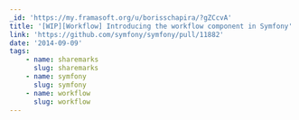 ```yaml
---
_id: 'https://my.framasoft.org/u/borisschapira/?gZCcvA'
title: '[WIP][Workflow] Introducing the workflow component in Symfony'
link: 'https://github.com/symfony/symfony/pull/11882'
date: '2014-09-09'
tags:
    - name: sharemarks
      slug: sharemarks
    - name: symfony
      slug: symfony
    - name: workflow
      slug: workflow
---
```


<div class="markdown"><p></p></div>
